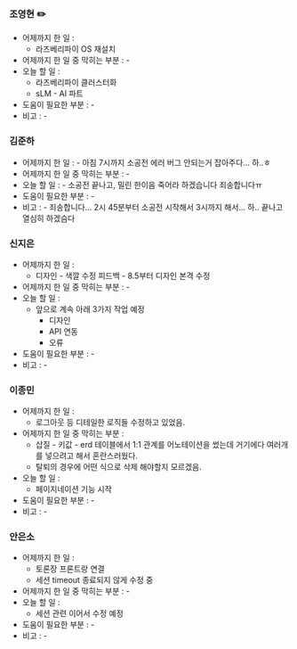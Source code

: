 ### 조영현 ✏️
* 어제까지 한 일 :
	* 라즈베리파이 OS 재설치
* 어제까지 한 일 중 막히는 부분 : -  
* 오늘 할 일 :
	* 라즈베리파이 클러스터화
	* sLM - AI 파트
* 도움이 필요한 부분 : -  
* 비고 : - 


### 김준하
* 어제까지 한 일 : - 아침 7시까지 소공전 에러 버그 안되는거 잡아주다... 하..ㅎ
* 어제까지 한 일 중 막히는 부분 : -  
* 오늘 할 일 : - 소공전 끝나고, 밀린 한이음 죽어라 하겠습니다 죄송합니다ㅠ
* 도움이 필요한 부분 : -  
* 비고 : - 죄송합니다... 2시 45분부터 소공전 시작해서 3시까지 해서... 하.. 끝나고 열심히 하겠슴다


### 신지은
* 어제까지 한 일 :
	* 디자인 - 색깔 수정 피드백 - 8.5부터 디자인 본격 수정
* 어제까지 한 일 중 막히는 부분 : -  
* 오늘 할 일 :
	* 앞으로 계속 아래 3가지 작업 예정
		* 디자인
		* API 연동
		* 오류
* 도움이 필요한 부분 : -  
* 비고 : - 


### 이종민 
* 어제까지 한 일 :
	* 로그아웃 등 디테일한 로직들 수정하고 있었음.
* 어제까지 한 일 중 막히는 부분 : 
	* 삽질 - 키값 - erd 테이블에서 1:1 관계를 어노테이션을 썼는데 거기에다 여러개를 넣으려고 해서 혼란스러웠다.
	* 탈퇴의 경우에 어떤 식으로 삭제 해야할지 모르겠음.
* 오늘 할 일 :
	* 페이지네이션 기능 시작
* 도움이 필요한 부분 : -  
* 비고 : - 


### 안은소
* 어제까지 한 일 :
	* 토론장 프론트랑 연결
	* 세션 timeout 종료되지 않게 수정 중
* 어제까지 한 일 중 막히는 부분 : -  
* 오늘 할 일 : 
	* 세션 관련 이어서 수정 예정
* 도움이 필요한 부분 : -  
* 비고 : - 
  
